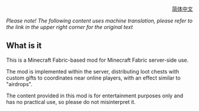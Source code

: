 <div align="right">
<a title="Chinese" href="/README_CN.md">简体中文</a>
</div>

*Please note! The following content uses machine translation, please refer to the link in the upper right corner for the original text*

## What is it

This is a Minecraft Fabric-based mod for Minecraft Fabric server-side use.

The mod is implemented within the server, distributing loot chests with custom gifts to coordinates near online players, with an effect similar to "airdrops".

The content provided in this mod is for entertainment purposes only and has no practical use, so please do not misinterpret it.